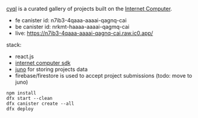 [cyql](https://n7ib3-4qaaa-aaaai-qagnq-cai.raw.ic0.app/#/) is a curated gallery of projects built on the [Internet Computer](https://internetcomputer.org/).

- fe canister id: n7ib3-4qaaa-aaaai-qagnq-cai
- be canister id: nrkmt-haaaa-aaaai-qagmq-cai
- live: https://n7ib3-4qaaa-aaaai-qagnq-cai.raw.ic0.app/

stack:

- react.js
- [internet computer sdk](https://internetcomputer.org/docs/current/home)
- [juno](https://juno.build/) for storing projects data
- firebase/firestore is used to accept project submissions (todo: move to juno)

```
npm install
dfx start --clean
dfx canister create --all
dfx deploy
```
